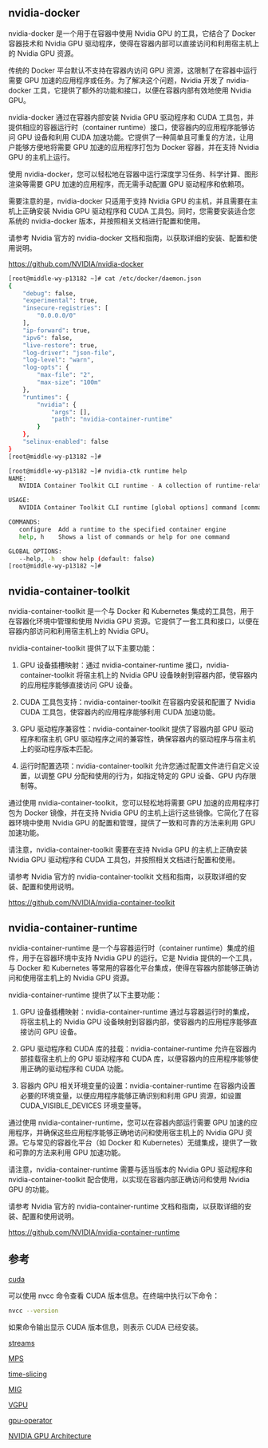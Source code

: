 ## nvidia-docker

nvidia-docker 是一个用于在容器中使用 Nvidia GPU 的工具，它结合了 Docker 容器技术和 Nvidia GPU 驱动程序，使得在容器内部可以直接访问和利用宿主机上的 Nvidia GPU 资源。

传统的 Docker 平台默认不支持在容器内访问 GPU 资源，这限制了在容器中运行需要 GPU 加速的应用程序或任务。为了解决这个问题，Nvidia 开发了 nvidia-docker 工具，它提供了额外的功能和接口，以便在容器内部有效地使用 Nvidia GPU。

nvidia-docker 通过在容器内部安装 Nvidia GPU 驱动程序和 CUDA 工具包，并提供相应的容器运行时（container runtime）接口，使容器内的应用程序能够访问 GPU 设备和利用 CUDA 加速功能。它提供了一种简单且可重复的方法，让用户能够方便地将需要 GPU 加速的应用程序打包为 Docker 容器，并在支持 Nvidia GPU 的主机上运行。

使用 nvidia-docker，您可以轻松地在容器中运行深度学习任务、科学计算、图形渲染等需要 GPU 加速的应用程序，而无需手动配置 GPU 驱动程序和依赖项。

需要注意的是，nvidia-docker 只适用于支持 Nvidia GPU 的主机，并且需要在主机上正确安装 Nvidia GPU 驱动程序和 CUDA 工具包。同时，您需要安装适合您系统的 nvidia-docker 版本，并按照相关文档进行配置和使用。

请参考 Nvidia 官方的 nvidia-docker 文档和指南，以获取详细的安装、配置和使用说明。

https://github.com/NVIDIA/nvidia-docker

```bash
[root@middle-wy-p13182 ~]# cat /etc/docker/daemon.json
{
    "debug": false,
    "experimental": true,
    "insecure-registries": [
        "0.0.0.0/0"
    ],
    "ip-forward": true,
    "ipv6": false,
    "live-restore": true,
    "log-driver": "json-file",
    "log-level": "warn",
    "log-opts": {
        "max-file": "2",
        "max-size": "100m"
    },
    "runtimes": {
        "nvidia": {
            "args": [],
            "path": "nvidia-container-runtime"
        }
    },
    "selinux-enabled": false
}
[root@middle-wy-p13182 ~]#

[root@middle-wy-p13182 ~]# nvidia-ctk runtime help
NAME:
   NVIDIA Container Toolkit CLI runtime - A collection of runtime-related utilities for the NVIDIA Container Toolkit

USAGE:
   NVIDIA Container Toolkit CLI runtime [global options] command [command options] [arguments...]

COMMANDS:
   configure  Add a runtime to the specified container engine
   help, h    Shows a list of commands or help for one command

GLOBAL OPTIONS:
   --help, -h  show help (default: false)
[root@middle-wy-p13182 ~]#

```

## nvidia-container-toolkit

nvidia-container-toolkit 是一个与 Docker 和 Kubernetes 集成的工具包，用于在容器化环境中管理和使用 Nvidia GPU 资源。它提供了一套工具和接口，以便在容器内部访问和利用宿主机上的 Nvidia GPU。

nvidia-container-toolkit 提供了以下主要功能：

1. GPU 设备插槽映射：通过 nvidia-container-runtime 接口，nvidia-container-toolkit 将宿主机上的 Nvidia GPU 设备映射到容器内部，使容器内的应用程序能够直接访问 GPU 设备。

2. CUDA 工具包支持：nvidia-container-toolkit 在容器内安装和配置了 Nvidia CUDA 工具包，使容器内的应用程序能够利用 CUDA 加速功能。

3. GPU 驱动程序兼容性：nvidia-container-toolkit 提供了容器内部 GPU 驱动程序和宿主机 GPU 驱动程序之间的兼容性，确保容器内的驱动程序与宿主机上的驱动程序版本匹配。

4. 运行时配置选项：nvidia-container-toolkit 允许您通过配置文件进行自定义设置，以调整 GPU 分配和使用的行为，如指定特定的 GPU 设备、GPU 内存限制等。

通过使用 nvidia-container-toolkit，您可以轻松地将需要 GPU 加速的应用程序打包为 Docker 镜像，并在支持 Nvidia GPU 的主机上运行这些镜像。它简化了在容器环境中使用 Nvidia GPU 的配置和管理，提供了一致和可靠的方法来利用 GPU 加速功能。

请注意，nvidia-container-toolkit 需要在支持 Nvidia GPU 的主机上正确安装 Nvidia GPU 驱动程序和 CUDA 工具包，并按照相关文档进行配置和使用。

请参考 Nvidia 官方的 nvidia-container-toolkit 文档和指南，以获取详细的安装、配置和使用说明。

https://github.com/NVIDIA/nvidia-container-toolkit

## nvidia-container-runtime

nvidia-container-runtime 是一个与容器运行时（container runtime）集成的组件，用于在容器环境中支持 Nvidia GPU 的运行。它是 Nvidia 提供的一个工具，与 Docker 和 Kubernetes 等常用的容器化平台集成，使得在容器内部能够正确访问和使用宿主机上的 Nvidia GPU 资源。

nvidia-container-runtime 提供了以下主要功能：

1. GPU 设备插槽映射：nvidia-container-runtime 通过与容器运行时的集成，将宿主机上的 Nvidia GPU 设备映射到容器内部，使容器内的应用程序能够直接访问 GPU 设备。

2. GPU 驱动程序和 CUDA 库的挂载：nvidia-container-runtime 允许在容器内部挂载宿主机上的 GPU 驱动程序和 CUDA 库，以便容器内的应用程序能够使用正确的驱动程序和 CUDA 功能。

3. 容器内 GPU 相关环境变量的设置：nvidia-container-runtime 在容器内设置必要的环境变量，以便应用程序能够正确识别和利用 GPU 资源，如设置 CUDA_VISIBLE_DEVICES 环境变量等。

通过使用 nvidia-container-runtime，您可以在容器内部运行需要 GPU 加速的应用程序，并确保这些应用程序能够正确地访问和使用宿主机上的 Nvidia GPU 资源。它与常见的容器化平台（如 Docker 和 Kubernetes）无缝集成，提供了一致和可靠的方法来利用 GPU 加速功能。

请注意，nvidia-container-runtime 需要与适当版本的 Nvidia GPU 驱动程序和 nvidia-container-toolkit 配合使用，以实现在容器内部正确访问和使用 Nvidia GPU 的功能。

请参考 Nvidia 官方的 nvidia-container-runtime 文档和指南，以获取详细的安装、配置和使用说明。

https://github.com/NVIDIA/nvidia-container-runtime

## 参考

[cuda](https://docs.nvidia.com/cuda/index.html)

可以使用 nvcc 命令查看 CUDA 版本信息。在终端中执行以下命令：
```bash
nvcc --version
```
如果命令输出显示 CUDA 版本信息，则表示 CUDA 已经安装。

[streams](https://docs.nvidia.com/cuda/cuda-c-programming-guide/index.html#streams)

[MPS](https://docs.nvidia.com/deploy/mps/index.html)

[time-slicing](https://docs.nvidia.com/datacenter/cloud-native/gpu-operator/latest/gpu-sharing.html)

[MIG](https://www.nvidia.com/en-us/technologies/multi-instance-gpu/)

[VGPU](https://docs.nvidia.com/grid/index.html)

[gpu-operator](https://docs.nvidia.com/datacenter/cloud-native/)

[NVIDIA GPU Architecture](https://www.nvidia.com/en-us/technologies/)





